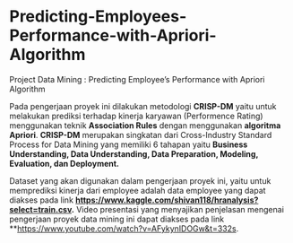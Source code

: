 # Predicting-Employees-Performance-with-Apriori-Algorithm
Project Data Mining : Predicting Employee’s Performance with Apriori Algorithm

Pada pengerjaan proyek ini dilakukan metodologi **CRISP-DM** yaitu untuk melakukan prediksi terhadap kinerja karyawan (Performence Rating) menggunakan teknik **Association Rules** dengan menggunakan **algoritma Apriori**. **CRISP-DM** merupakan singkatan dari Cross-Industry Standard Process for Data Mining yang memiliki 6 tahapan yaitu **Business Understanding, Data Understanding, Data Preparation, Modeling, Evaluation, dan Deployment.**

Dataset yang akan digunakan dalam pengerjaan proyek ini, yaitu untuk memprediksi kinerja dari employee adalah data employee yang dapat diakses pada link **https://www.kaggle.com/shivan118/hranalysis?select=train.csv.** Video presentasi yang menyajikan penjelasan mengenai pengerjaan proyek data mining ini dapat diakses pada link **https://www.youtube.com/watch?v=AFykynIDOGw&t=332s.
